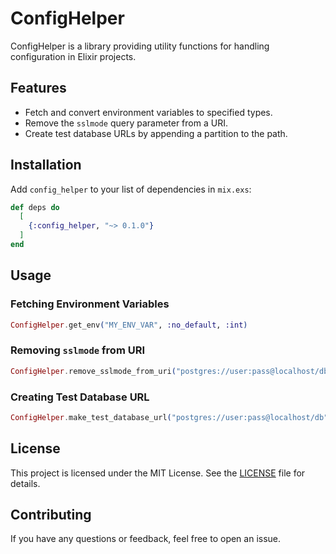 # ConfigHelper

ConfigHelper is a library providing utility functions for handling
configuration in Elixir projects.

## Features

- Fetch and convert environment variables to specified types.
- Remove the `sslmode` query parameter from a URI.
- Create test database URLs by appending a partition to the path.

## Installation

Add `config_helper` to your list of dependencies in `mix.exs`:

```elixir
def deps do
  [
    {:config_helper, "~> 0.1.0"}
  ]
end
```

## Usage

### Fetching Environment Variables

```elixir
ConfigHelper.get_env("MY_ENV_VAR", :no_default, :int)
```

### Removing `sslmode` from URI

```elixir
ConfigHelper.remove_sslmode_from_uri("postgres://user:pass@localhost/db?sslmode=require")
```

### Creating Test Database URL

```elixir
ConfigHelper.make_test_database_url("postgres://user:pass@localhost/db", "1")
```

## License

This project is licensed under the MIT License. See the [LICENSE](LICENSE)
file for details.

## Contributing

If you have any questions or feedback, feel free to open an issue.
